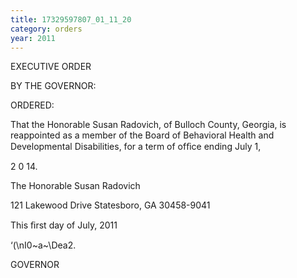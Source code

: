 ```yaml
---
title: 17329597807_01_11_20
category: orders
year: 2011
---
```

 

EXECUTIVE ORDER

BY THE GOVERNOR:

ORDERED:

That the Honorable Susan Radovich, of Bulloch County, Georgia,
is reappointed as a member of the Board of Behavioral Health and
Developmental Disabilities, for a term of ofﬁce ending July 1,

2 0 14.

The Honorable Susan Radovich

121 Lakewood Drive
Statesboro, GA 30458-9041

This ﬁrst day of July, 2011

‘(\nI0~a~\Dea2.

GOVERNOR

